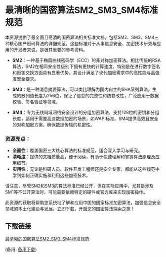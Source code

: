 # 最清晰的国密算法SM2_SM3_SM4标准规范

本资源提供了最全面且高清的国密算法相关标准文档，包括SM2、SM3、SM4三种核心国产密码算法的详细规范。这些标准对于从事信息安全、加密技术研究与应用的开发者来说，是极其重要的参考资料。

- **SM2**：一种基于椭圆曲线密码学（ECC）的非对称加密算法。相比传统的RSA算法，SM2在相同安全性级别下拥有更快的计算速度，特别是在进行数字签名和密钥交换方面具有显著优势。其设计满足了现代加密需求中的高性能与高强度安全要求。

- **SM3**：是一种消息摘要算法，可以类比理解为国内自主的SHA系列算法。生成的散列值长度为256位，保证了信息的完整性和防篡改性，广泛应用于数据校验、签名验证等领域。

- **SM4**：专为无线局域网络安全设计的分组加密算法，支持128位的密钥和分组长度，适用于需要高速数据加密的场景，如WAPI标准。SM4提供高效且安全的对称加密方案，确保数据传输的机密性。

### 资源亮点：
- **全面性**：覆盖国密三大核心算法的标准规范，适合深入学习与研究。
- **清晰度**：提供的文档质量高，便于阅读，有助于快速理解和掌握算法原理及应用细节。
- **实用性**：无论是科研人员、软件开发工程师还是安全专家，都能从这些规范中学到如何正确实施和利用这些加密技术。

请注意，尽管SM2和SM3的算法标准已经公开，但在实际应用中，尤其是涉及SM1等不公开算法时，可能需要依赖特定的硬件或官方库来实现加密操作。

此资源的获取将帮助您系统地了解和应用中国的国家标准加密算法，加强信息安全领域的本土化建设与发展。立即下载，开启您的国密算法探索之旅！

## 下载链接
[最清晰的国密算法SM2_SM3_SM4标准规范](https://pan.quark.cn/s/db97eda6601b) 

(备用: [备用下载](https://pan.baidu.com/s/1_eqHP6uHGAJw9g-Biely-Q?pwd=9xho))
